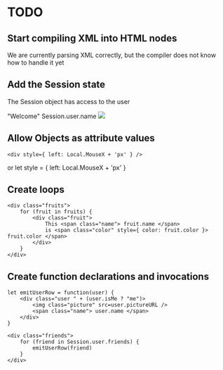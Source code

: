 TODO
====

Start compiling XML into HTML nodes
-----------------------------------
We are currently parsing XML correctly, but the compiler does not know how to handle it yet

Add the Session state
---------------------
The Session object has access to the user
    <div>
        "Welcome" Session.user.name
        <img src=Session.user.smallPictureURL>
    </div>

Allow Objects as attribute values
---------------------------------
	<div style={ left: Local.MouseX + 'px' } />
or
	let style = { left: Local.MouseX + 'px' }
	<div style=style />

Create loops
------------
	<div class="fruits">
		for (fruit in fruits) {
			<div class="fruit">
				This <span class="name"> fruit.name </span>
				is <span class="color" style={ color: fruit.color }> fruit.color </span>
			</div>
		}
	</div>

Create function declarations and invocations
--------------------------------------------
	let emitUserRow = function(user) {
		<div class="user " + (user.isMe ? "me")>
			<img class="picture" src=user.pictureURL />
			<span class="name"> user.name </span>
		</div>
	}
	
	<div class="friends">
		for (friend in Session.user.friends) {
			emitUserRow(friend)
		}
	</div>
